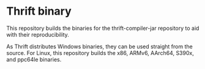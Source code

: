 # Thrift binary

This repository builds the binaries for the thrift-compiler-jar repository to aid with their reproducibility.

As Thrift distributes Windows binaries, they can be used straight from the source. For Linux, this repository builds the x86, ARMv6, AArch64, S390x, and ppc64le binaries.
